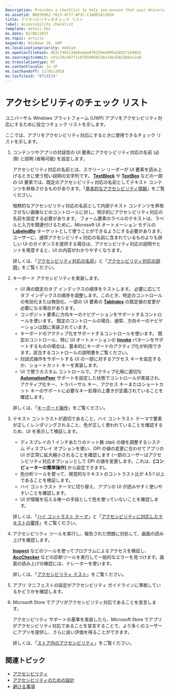 ```yaml
---
Description: Provides a checklist to help you ensure that your Universal Windows Platform (UWP) app is accessible.
ms.assetid: BB8399E2-7013-4F77-AF2C-C1A0E5412856
title: アクセシビリティのチェック リスト
label: Accessibility checklist
template: detail.hbs
ms.date: 02/08/2017
ms.topic: article
keywords: Windows 10, UWP
ms.localizationpriority: medium
ms.openlocfilehash: d63c7465234b6aebe876259ee095a183571946b2
ms.sourcegitcommit: c01c29cd97f1cbf050950526e18e15823b6a12a0
ms.translationtype: MT
ms.contentlocale: ja-JP
ms.lasthandoff: 12/05/2018
ms.locfileid: "8713214"
---
```

# <a name="accessibility-checklist"></a>アクセシビリティのチェック リスト



ユニバーサル Windows プラットフォーム (UWP) アプリをアクセシビリティ対応にするために役立つチェック リストを示します。

ここでは、アプリをアクセシビリティ対応にするときに使用できるチェック リストを示します。

1.  コンテンツやアプリの対話型の UI 要素にアクセシビリティ対応の名前 (必須) と説明 (省略可能) を設定します。

    アクセシビリティ対応の名前とは、スクリーン リーダーが UI 要素を読み上げるときに使う短い説明の文字列です。 [**TextBlock**](https://msdn.microsoft.com/library/windows/apps/BR209652) や [**TextBox**](https://msdn.microsoft.com/library/windows/apps/BR209683) などの一部の UI 要素では、既定のアクセシビリティ対応の名前としてテキスト コンテンツを昇格させるものがあります。「[基本的なアクセシビリティ情報](basic-accessibility-information.md#name_from_inner_text)」をご覧ください。

    暗黙的なアクセシビリティ対応の名前として内部テキスト コンテンツを昇格させない画像などのコントロールに対し、明示的にアクセシビリティ対応の名前を設定する必要があります。 フォーム要素のラベルのテキストは、ラベルと入力を関連付けるために、Microsoft UI オートメーション モデルの [**LabeledBy**](https://msdn.microsoft.com/library/windows/apps/Hh759769) ターゲットとして使うことができるようにする必要があります。 ユーザーに、通常アクセシビリティ対応の名前に含まれているものよりも詳しい UI のガイダンスを提供する場合は、アクセシビリティ対応の説明やヒントを用意すると、UI の内容がわかりやすくなります。

    詳しくは、「[アクセシビリティ対応の名前](basic-accessibility-information.md#accessible_name)」と「[アクセシビリティ対応の説明](basic-accessibility-information.md)」をご覧ください。

2.  キーボード アクセシビリティを実装します。

    * UI 用の既定のタブ インデックスの順序をテストします。 必要に応じてタブ インデックスの順序を調整します。このとき、特定のコントロールの有効化または無効化、一部の UI 要素の [**TabIndex**](https://msdn.microsoft.com/library/windows/apps/BR209461) の既定値の変更が必要になる場合があります。
    * コンポジット要素に方向キーのナビゲーションをサポートするコントロールを使います。 既定のコントロールの場合、通常、方向キーのナビゲーションは既に実装されています。
    * キーボードのアクティブ化をサポートするコントロールを使います。 既定のコントロール、特に UI オートメーションの [**Invoke**](https://msdn.microsoft.com/library/windows/apps/BR242582) パターンをサポートするものの場合は、基本的にキーボードのアクティブ化が利用できます。該当するコントロールの説明書をご覧ください。
    * 対話式操作をサポートする UI の一部に対するアクセス キーを設定するか、ショートカット キーを実装します。
    * UI で使うカスタム コントロールで、アクティブ化用に適切な [**AutomationPeer**](https://msdn.microsoft.com/library/windows/apps/BR209185) サポートを設定した状態でコントロールが実装され、アクティブ化キー、トラバーサル キー、アクセス キーまたはショートカット キーのサポートに必要なキー処理の上書きが定義されていることを確認します。

    詳しくは、「[キーボード操作](https://msdn.microsoft.com/library/windows/apps/Mt185607)」をご覧ください。

3.  テキスト コントラストが適切であること、ハイ コントラスト テーマで要素が正しくレンダリングされること、色が正しく使われていることを確認するため、UI を表示して検証します。

    * ディスプレイの 1 インチあたりのドット数 (dpi) の値を調整するシステム ディスプレイ オプションを使い、DPI の値の変更に合わせてアプリの UI が正常に拡大縮小されることを確認します  (一部のユーザーはアクセシビリティ対応オプションとして DPI の値を変更します。これは、**[コンピューターの簡単操作]** から設定できます)。
    * 色分析ツールを使って、視覚的なテキストのコントラスト比が 4.5:1 以上であることを検証します。
    * ハイ コントラスト テーマに切り替え、アプリの UI が読みやすく使いやすいことを確認します。
    * UI が情報を伝える唯一の手段として色を使っていないことを確認します。

    詳しくは、「[ハイ コントラスト テーマ](high-contrast-themes.md)」と「[アクセシビリティに対応したテキストの要件](accessible-text-requirements.md)」をご覧ください。

4.  アクセシビリティ ツールを実行し、報告された問題に対処して、画面の読み上げを確認します。

    [**Inspect**](https://msdn.microsoft.com/library/windows/desktop/Dd318521) などのツールを使ってプログラムによるアクセスを検証し、[**AccChecker**](https://msdn.microsoft.com/library/windows/desktop/Hh920985) などの診断ツールを実行して一般的なエラーを見つけます。画面の読み上げの確認には、ナレーターを使います。

    詳しくは、「[アクセシビリティ テスト](accessibility-testing.md)」をご覧ください。

5.  アプリ マニフェストの設定がアクセシビリティ ガイドラインに準拠しているかどうかを確認します。

6.  Microsoft Store でアプリがアクセシビリティ対応であることを宣言します。

    アクセシビリティ サポートの基準を実装したら、Microsoft Store でアプリがアクセシビリティ対応であることを宣言することで、より多くのユーザーにアプリを提供し、さらに良い評価を得ることができます。

    詳しくは、「[ストア内のアクセシビリティ](accessibility-in-the-store.md)」をご覧ください。

<span id="related_topics"/>

## <a name="related-topics"></a>関連トピック  
* [アクセシビリティ](accessibility.md)
* [アクセシビリティのための設計](https://msdn.microsoft.com/library/windows/apps/Hh700407)
* [避ける事項](practices-to-avoid.md) 
